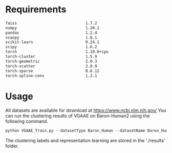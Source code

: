 # Requirements
```xml
faiss                              1.7.2
numpy                              1.20.1
pandas                             1.2.4
scanpy                             1.8.1
scikit-learn                       0.24.1
scipy                              1.6.2
torch                              1.10.0+cpu
torch-cluster                      1.5.9
torch-geometric                    2.0.3
torch-scatter                      2.0.9
torch-sparse                       0.6.12
torch-spline-conv                  1.2.1
```
# Usage
All datasets are available for download at https://www.ncbi.nlm.nih.gov/
You can run the clustering results of VGAAE on Baron-Human2 using the following command. 
```python
python VGAAE_Train.py --datasetType Baron_Human --datasetName Baron_Human2 --num_clusters 7
```
The clustering labels and representation learning are stored in the './results' folder.

